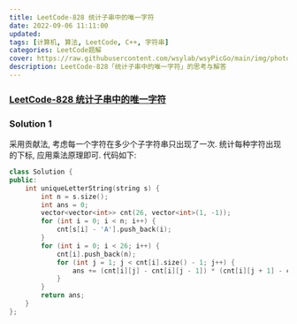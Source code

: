 ```yaml
---
title: LeetCode-828 统计子串中的唯一字符 
date: 2022-09-06 11:11:00
updated:
tags: [计算机, 算法, LeetCode, C++, 字符串]
categories: LeetCode题解
cover: https://raw.githubusercontent.com/wsylab/wsyPicGo/main/img/photo-1431512284068-4c4002298068.jpg
description: LeetCode-828「统计子串中的唯一字符」的思考与解答
---
```

### [LeetCode-828 统计子串中的唯一字符](https://leetcode.cn/problems/count-unique-characters-of-all-substrings-of-a-given-string/)

### Solution 1
采用贡献法, 考虑每一个字符在多少个子字符串只出现了一次. 统计每种字符出现的下标, 应用乘法原理即可.
代码如下:
```C++
class Solution {
public:
    int uniqueLetterString(string s) {
        int n = s.size();
        int ans = 0;
        vector<vector<int>> cnt(26, vector<int>(1, -1));
        for (int i = 0; i < n; i++) {
            cnt[s[i] - 'A'].push_back(i);
        }
        for (int i = 0; i < 26; i++) {
            cnt[i].push_back(n);
            for (int j = 1; j < cnt[i].size() - 1; j++) {
                ans += (cnt[i][j] - cnt[i][j - 1]) * (cnt[i][j + 1] - cnt[i][j]);
            }
        }
        return ans;
    }
};
```